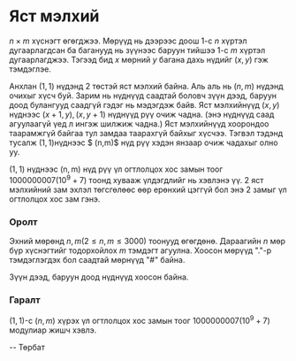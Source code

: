 Яст мэлхий
==========

$n \times m$ хүснэгт өгөгджээ. Мөрүүд нь дээрээс доош $1$-с $n$ хүртэл дугаарлагдсан ба баганууд нь зүүнээс баруун тийшээ $1$-с $m$ хүртэл дугаарлагджээ. Тэгээд бид $x$ мөрний $y$ багана дахь нүдийг $(x,y)$ гэж тэмдэглэе.

Анхлан $(1,1)$ нүдэнд 2 төстэй яст мэлхий байна. Аль аль нь $(n,m)$ нүдэнд очихыг хүсч буй. Зарим нь нүднүүд саадтай боловч зүүн дээд, баруун доод булангууд саадгүй гэдэг нь мэдэгдэж байв. Яст мэлхийнүүд $(x,y)$ нүднээс $(x+1,y), (x,y+1)$ нүднүүд рүү очиж чадна. (энэ нүднүүд саад агуулаагүй үед л ингэж шилжиж чадна.) Яст мэлхийнүүд хоорондоо таарамжгүй байгаа тул замдаа таарахгүй байхыг хүсчээ. Тэгвэл тэдэнд тусалж $(1,1)$нүднээс $ (n,m)$  нүд рүү хэдэн янзаар очиж чадахыг олно уу.

 (1, 1) нүднээс (n, m) нүд рүү үл огтлолцох хос замын тоог $1000000007 (10^9+7)$ тоонд хувааж үлдэгдлийг нь хэвлэнэ үү. 2 яст мэлхийний зам эхлэл төгсгөлөөс өөр ерөнхий цэггүй бол энэ 2 замыг үл огтлолцох хос зам гэнэ.

### Оролт
 Эхний мөрөнд $n, m (2\le n,m\le 3000)$ тоонууд өгөгдөнө. Дараагийн $n$ мөр бүр хүснэгтийг тодорхойлох $m$ тэмдэгт агуулна. Хоосон мөрүүд "."-р тэмдэглэгдэх бол саадтай мөрнүүд "#" байна.

Зүүн дээд, баруун доод нүднүүд хоосон байна.

### Гаралт
$(1,1)$-с $(n,m)$ хүрэх үл огтлолцох хос замын тоог $1000000007 (10^9+7)$ модулиар жишч хэвлэ.

-- Төрбат
